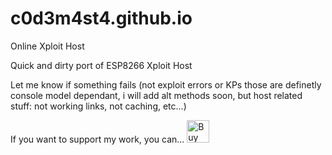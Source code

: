 # c0d3m4st4.github.io
Online Xploit Host

Quick and dirty port of ESP8266 Xploit Host

Let me know if something fails (not exploit errors or KPs those are definetly console model dependant, i will add alt methods soon, but host related stuff: not working links, not caching, etc...)


If you want to support my work, you can... <a href='https://ko-fi.com/E1E0BN94' target='_blank'><img height='36' style='border:0px;height:36px;' src='https://az743702.vo.msecnd.net/cdn/kofi4.png?v=0' border='0' alt='Buy Me a Coffee at ko-fi.com' /></a>